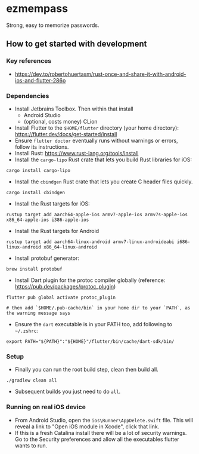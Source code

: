 # ezmempass

Strong, easy to memorize passwords.

## How to get started with development

### Key references

-   https://dev.to/robertohuertasm/rust-once-and-share-it-with-android-ios-and-flutter-286o

### Dependencies

-   Install Jetbrains Toolbox. Then within that install
    -   Android Studio
    -   (optional, costs money) CLion
-   Install Flutter to the `$HOME/flutter` directory (your home directory): https://flutter.dev/docs/get-started/install
-   Ensure `flutter doctor` eventually runs without warnings or errors, follow its instructions.
-   Install Rust: https://www.rust-lang.org/tools/install
-   Install the `cargo-lipo` Rust crate that lets you build Rust libraries for iOS:

```
cargo install cargo-lipo
```

-   Install the `cbindgen` Rust crate that lets you create C header files quickly.

```
cargo install cbindgen
```

-   Install the Rust targets for iOS:

```
rustup target add aarch64-apple-ios armv7-apple-ios armv7s-apple-ios x86_64-apple-ios i386-apple-ios
```

-   Install the Rust targets for Android

```
rustup target add aarch64-linux-android armv7-linux-androideabi i686-linux-android x86_64-linux-android
```

-   Install protobuf generator:

```
brew install protobuf
```

-   Install Dart plugin for the protoc compiler globally (reference: https://pub.dev/packages/protoc_plugin)

```
flutter pub global activate protoc_plugin

# then add `$HOME/.pub-cache/bin` in your home dir to your `PATH`, as the warning message says
```

-   Ensure the `dart` executable is in your PATH too, add following to `~/.zshrc`:

```
export PATH="${PATH}":"${HOME}"/flutter/bin/cache/dart-sdk/bin/
```

### Setup

-   Finally you can run the root build step, clean then build all.

```
./gradlew clean all
```

-   Subsequent builds you just need to do `all`.

### Running on real iOS device

-   From Android Studio, open the `ios\Runner\AppDelete.swift` file. This will reveal a link to "Open iOS module in Xcode", click that link.
-   If this is a fresh Catalina install there will be a lot of security warnings. Go to the Security preferences and allow all the executables flutter wants to run.

